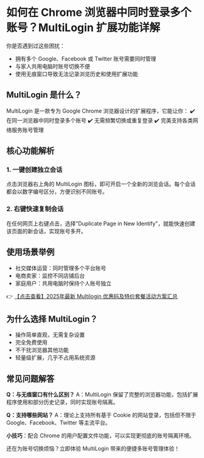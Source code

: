 # 如何在 Chrome 浏览器中同时登录多个账号？MultiLogin 扩展功能详解

你是否遇到过这些困扰：
- 拥有多个 Google、Facebook 或 Twitter 账号需要同时管理
- 与家人共用电脑时账号切换不便
- 使用无痕窗口导致无法记录浏览历史和使用扩展功能

## MultiLogin 是什么？

MultiLogin 是一款专为 Google Chrome 浏览器设计的扩展程序，它能让你：
✔️ 在同一浏览器中同时登录多个账号
✔️ 无需频繁切换或重复登录
✔️ 完美支持各类网络服务账号管理

## 核心功能解析

### 1. 一键创建独立会话
点击浏览器右上角的 MultiLogin 图标，即可开启一个全新的浏览会话。每个会话都会以数字编号区分，方便识别不同账号。

### 2. 右键快速复制会话
在任何网页上右键点击，选择"Duplicate Page in New Identify"，就能快速创建该页面的新会话，实现账号多开。

## 使用场景举例
- 社交媒体运营：同时管理多个平台账号
- 电商卖家：监控不同店铺后台
- 家庭用户：共用电脑时保持个人账号独立

👉 [【点击查看】2025年最新 Multilogin 优惠码及特价套餐活动方案汇总](https://bit.ly/multIlogin)

## 为什么选择 MultiLogin？
- 操作简单直观，无需复杂设置
- 完全免费使用
- 不干扰浏览器其他功能
- 轻量级扩展，几乎不占用系统资源

## 常见问题解答

**Q：与无痕窗口有什么区别？**
A：MultiLogin 保留了完整的浏览器功能，包括扩展程序使用和部分历史记录，同时实现账号隔离。

**Q：支持哪些网站？**
A：理论上支持所有基于 Cookie 的网站登录，包括但不限于 Google、Facebook、Twitter 等主流平台。

**小技巧**：配合 Chrome 的用户配置文件功能，可以实现更彻底的账号隔离环境。

还在为账号切换烦恼？立即体验 MultiLogin 带来的便捷多账号管理体验！